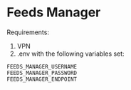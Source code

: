 # Feeds Manager 

Requirements:

1. VPN
2. .env with the following variables set:

```
FEEDS_MANAGER_USERNAME
FEEDS_MANAGER_PASSWORD
FEEDS_MANAGER_ENDPOINT
```
